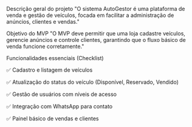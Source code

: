 Descrição geral do projeto
    "O sistema AutoGestor é uma plataforma de venda e gestão de veículos, focada em facilitar a administração de anúncios, clientes e vendas."

Objetivo do MVP
    "O MVP deve permitir que uma loja cadastre veículos, gerencie anúncios e controle clientes, garantindo que o fluxo básico de venda funcione corretamente."

Funcionalidades essenciais (Checklist)

✅ Cadastro e listagem de veículos

✅ Atualização do status do veículo (Disponível, Reservado, Vendido)

✅ Gestão de usuários com níveis de acesso

✅ Integração com WhatsApp para contato

✅ Painel básico de vendas e clientes